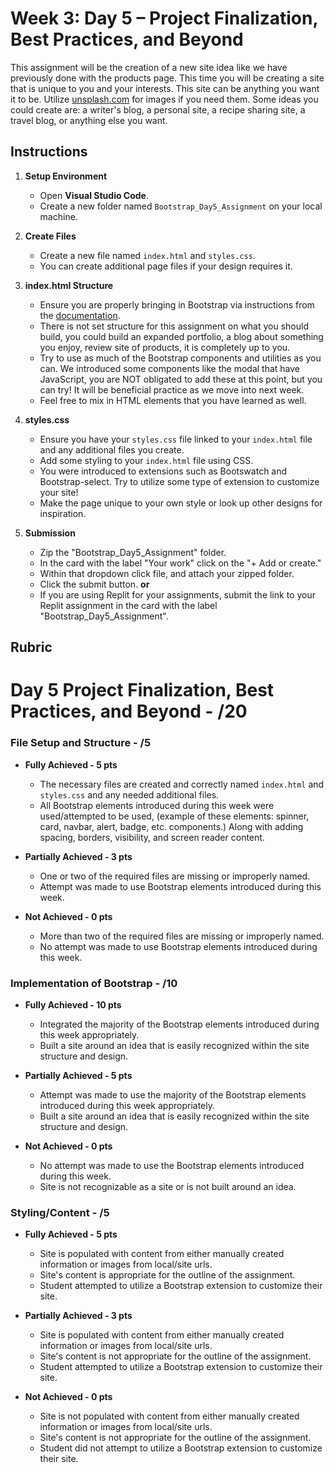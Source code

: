 # Week 3: Day 5 – Project Finalization, Best Practices, and Beyond

This assignment will be the creation of a new site idea like we have previously done with the products page. This time you will be creating a site that is unique to you and your interests. This site can be anything you want it to be. Utilize [unsplash.com](https://unsplash.com/) for images if you need them. Some ideas you could create are: a writer's blog, a personal site, a recipe sharing site, a travel blog, or anything else you want.

## Instructions

1. **Setup Environment**

   - Open **Visual Studio Code**.
   - Create a new folder named `Bootstrap_Day5_Assignment` on your local machine.

2. **Create Files**

    - Create a new file named `index.html` and `styles.css`.
    - You can create additional page files if your design requires it.

3. **index.html Structure**

    - Ensure you are properly bringing in Bootstrap via instructions from the [documentation](https://getbootstrap.com/docs/5.3/getting-started/introduction/).
    - There is not set structure for this assignment on what you should build, you could build an expanded portfolio, a blog about something you enjoy, review site of products, it is completely up to you.
    - Try to use as much of the Bootstrap components and utilities as you can. We introduced some components like the modal that have JavaScript, you are NOT obligated to add these at this point, but you can try! It will be beneficial practice as we move into next week.
    - Feel free to mix in HTML elements that you have learned as well.

4. **styles.css**

    - Ensure you have your `styles.css` file linked to your `index.html` file and any additional files you create.
    - Add some styling to your `index.html` file using CSS.
    - You were introduced to extensions such as Bootswatch and Bootstrap-select. Try to utilize some type of extension to customize your site!
    - Make the page unique to your own style or look up other designs for inspiration.

5. **Submission**

    - Zip the "Bootstrap_Day5_Assignment" folder.
    - In the card with the label "Your work" click on the "+ Add or create."
    - Within that dropdown click file, and attach your zipped folder.
    - Click the submit button.
    **or**
    - If you are using Replit for your assignments, submit the link to your Replit assignment in the card with the label "Bootstrap_Day5_Assignment".

## Rubric

# Day 5 Project Finalization, Best Practices, and Beyond - /20

### File Setup and Structure - /5

- **Fully Achieved - 5 pts**
  - The necessary files are created and correctly named `index.html` and `styles.css` and any needed additional files.
  - All Bootstrap elements introduced during this week were used/attempted to be used, (example of these elements: spinner, card, navbar, alert, badge, etc. components.) Along with adding spacing, borders, visibility, and screen reader content.

- **Partially Achieved - 3 pts**
  - One or two of the required files are missing or improperly named.
  - Attempt was made to use Bootstrap elements introduced during this week.

- **Not Achieved - 0 pts**
  - More than two of the required files are missing or improperly named.
  - No attempt was made to use Bootstrap elements introduced during this week.

### Implementation of Bootstrap - /10

- **Fully Achieved - 10 pts**
  - Integrated the majority of the Bootstrap elements introduced during this week appropriately.
  - Built a site around an idea that is easily recognized within the site structure and design.

- **Partially Achieved - 5 pts**
  - Attempt was made to use the majority of the Bootstrap elements introduced during this week appropriately.
  - Built a site around an idea that is easily recognized within the site structure and design.

- **Not Achieved - 0 pts**
  - No attempt was made to use the Bootstrap elements introduced during this week.
  - Site is not recognizable as a site or is not built around an idea.

### Styling/Content - /5

- **Fully Achieved - 5 pts**
  - Site is populated with content from either manually created information or images from local/site urls.
  - Site's content is appropriate for the outline of the assignment.
  - Student attempted to utilize a Bootstrap extension to customize their site.

- **Partially Achieved - 3 pts**
  - Site is populated with content from either manually created information or images from local/site urls.
  - Site's content is not appropriate for the outline of the assignment.
  - Student attempted to utilize a Bootstrap extension to customize their site.

- **Not Achieved - 0 pts**
  - Site is not populated with content from either manually created information or images from local/site urls.
  - Site's content is not appropriate for the outline of the assignment.
  - Student did not attempt to utilize a Bootstrap extension to customize their site.
